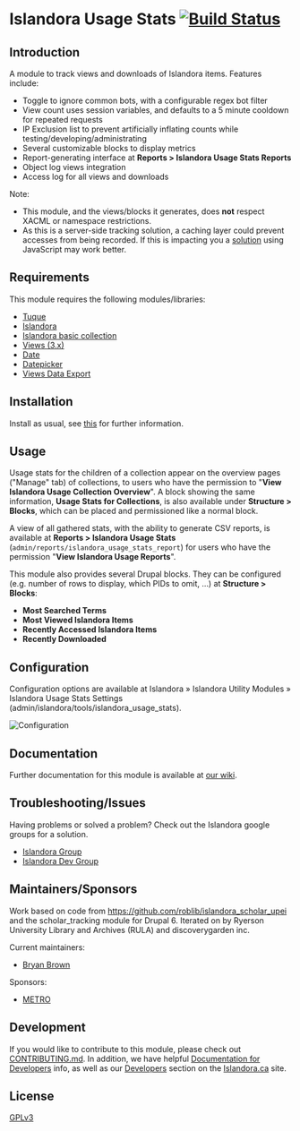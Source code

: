 # Islandora Usage Stats [![Build Status](https://travis-ci.org/Islandora/islandora_usage_stats.png?branch=7.x)](https://travis-ci.org/Islandora/islandora_usage_stats)

## Introduction

A module to track views and downloads of Islandora items. Features include:

* Toggle to ignore common bots, with a configurable regex bot filter
* View count uses session variables, and defaults to a 5 minute cooldown for repeated requests
* IP Exclusion list to prevent artificially inflating counts while testing/developing/administrating
* Several customizable blocks to display metrics
* Report-generating interface at __Reports > Islandora Usage Stats Reports__
* Object log views integration
* Access log for all views and downloads

Note:

* This module, and the views/blocks it generates, does **not** respect XACML or namespace restrictions.
* As this is a server-side tracking solution, a caching layer could prevent accesses from being recorded.  If this is impacting you a [solution](https://github.com/discoverygarden/islandora_ga_reports) using JavaScript may work better.

## Requirements

This module requires the following modules/libraries:

* [Tuque](https://github.com/islandora/tuque)
* [Islandora](https://github.com/islandora/islandora)
* [Islandora basic collection](https://github.com/Islandora/islandora_solution_pack_collection)
* [Views (3.x)](https://www.drupal.org/project/views)
* [Date](https://www.drupal.org/project/date)
* [Datepicker](https://www.drupal.org/project/datepicker)
* [Views Data Export](https://www.drupal.org/project/views_data_export)

## Installation

Install as usual, see [this](https://www.drupal.org/docs/7/extend/installing-modules) for further information.

## Usage

Usage stats for the children of a collection appear on the overview pages ("Manage" tab) of collections, to users who have the permission to "__View Islandora Usage Collection Overview__". A block showing the same information, __Usage Stats for Collections__, is also available under __Structure > Blocks__, which can be placed and permissioned like a normal block.

A view of all gathered stats, with the ability to generate CSV reports, is available at __Reports > Islandora Usage Stats__ (`admin/reports/islandora_usage_stats_report`) for users who have the permission "__View Islandora Usage Reports__".

This module also provides several Drupal blocks. They can be configured (e.g. number of rows to display, which PIDs to omit, ...) at __Structure > Blocks__:
* __Most Searched Terms__
* __Most Viewed Islandora Items__
* __Recently Accessed Islandora Items__
* __Recently Downloaded__


## Configuration

Configuration options are available at Islandora » Islandora Utility Modules » Islandora Usage Stats Settings (admin/islandora/tools/islandora_usage_stats).

![Configuration](https://user-images.githubusercontent.com/1943338/41436826-3bab2b9a-6ff9-11e8-96f9-7819388c40ee.png)

## Documentation

Further documentation for this module is available at [our wiki](https://wiki.duraspace.org/display/ISLANDORA/Islandora+Usage+Stats).

## Troubleshooting/Issues

Having problems or solved a problem? Check out the Islandora google groups for a solution.

* [Islandora Group](https://groups.google.com/forum/?hl=en&fromgroups#!forum/islandora)
* [Islandora Dev Group](https://groups.google.com/forum/?hl=en&fromgroups#!forum/islandora-dev)

## Maintainers/Sponsors

Work based on code from https://github.com/roblib/islandora_scholar_upei and the scholar_tracking module for Drupal 6. Iterated on by Ryerson University Library and Archives (RULA) and discoverygarden inc.

Current maintainers:

* [Bryan Brown](https://github.com/bryjbrown)

Sponsors:

* [METRO](http://metro.org/)

## Development

If you would like to contribute to this module, please check out [CONTRIBUTING.md](CONTRIBUTING.md). In addition, we have helpful [Documentation for Developers](https://github.com/Islandora/islandora/wiki#wiki-documentation-for-developers) info, as well as our [Developers](http://islandora.ca/developers) section on the [Islandora.ca](http://islandora.ca) site.

## License

[GPLv3](http://www.gnu.org/licenses/gpl-3.0.txt)
